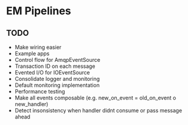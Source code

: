 # EM Pipelines

## TODO
* Make wiring easier
* Example apps
* Control flow for AmqpEventSource
* Transaction ID on each message
* Evented I/O for IOEventSource
* Consolidate logger and monitoring
* Default monitoring implementation
* Performance testing
* Make all events composable (e.g. new_on_event = old_on_event o new_handler)
* Detect insonsistency when handler didnt consume or pass message ahead
